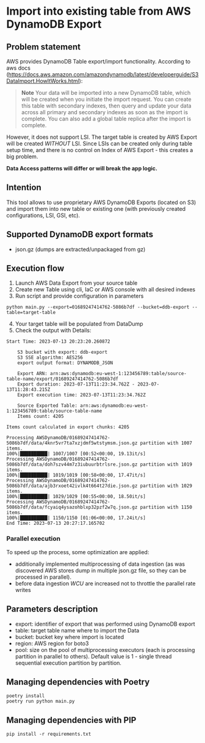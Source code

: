 # Import into existing table from AWS DynamoDB Export

## Problem statement

AWS provides DynamoDB Table export/import functionality.
According to aws docs (https://docs.aws.amazon.com/amazondynamodb/latest/developerguide/S3DataImport.HowItWorks.html):

> **Note**
> Your data will be imported into a new DynamoDB table, which will be created when you initiate the import request. You can create this table with secondary indexes, then query and update your data across all primary and secondary indexes as soon as the import is complete. You can also add a global table replica after the import is complete.

However, it does not support LSI. The target table is created by AWS Export will be created *WITHOUT* LSI. 
Since LSIs can be created only during table setup time, and there is no control on Index of AWS Export - this creates a big problem.

**Data Access patterns will differ or will break the app logic.**

## Intention

This tool allows to use proprietary AWS DynamoDB Exports (located on S3) and import them into new table or existing one (with previously created configurations, LSI, GSI, etc).

## Supported DynamoDB export formats

- json.gz (dumps are extracted/unpackaged from gz)

## Execution flow

1. Launch AWS Data Export from your source table
2. Create new Table using cli, IaC or AWS console with all desired indexes
3. Run script and provide configuration in parameters
```shell
python main.py --export=01689247414762-5086b7df --bucket=ddb-export --table=target-table
```
4. Your target table will be populated from DataDump
5. Check the output with Details:

```shell
Start Time: 2023-07-13 20:23:20.260872

    S3 bucket with export: ddb-export
    S3 SSE algorithm: AES256
    export output format: DYNAMODB_JSON
    
    Export ARN: arn:aws:dynamodb:eu-west-1:123456789:table/source-table-name/export/01689247414762-5086b7df
    Export duration: 2023-07-13T11:23:34.762Z - 2023-07-13T11:28:43.215Z
    Export execution time: 2023-07-13T11:23:34.762Z
    
    Source Exported Table: arn:aws:dynamodb:eu-west-1:123456789:table/source-table-name
    Items count: 4205
    
Items count calculated in export chunks: 4205

Processing AWSDynamoDB/01689247414762-5086b7df/data/4knr5vr7ta7xzjdmf5wtstymsm.json.gz partition with 1007 items.
100%|██████████| 1007/1007 [00:52<00:00, 19.13it/s]
Processing AWSDynamoDB/01689247414762-5086b7df/data/doh7szv44m7z3iubuurbtrlsre.json.gz partition with 1019 items.
100%|██████████| 1019/1019 [00:58<00:00, 17.47it/s]
Processing AWSDynamoDB/01689247414762-5086b7df/data/ajb3rxoet42ivlk4t664t27die.json.gz partition with 1029 items.
100%|██████████| 1029/1029 [00:55<00:00, 18.50it/s]
Processing AWSDynamoDB/01689247414762-5086b7df/data/fcyaiq4ysazohblxp32pzf2w7q.json.gz partition with 1150 items.
100%|██████████| 1150/1150 [01:06<00:00, 17.24it/s]
End Time: 2023-07-13 20:27:17.165702
```

### Parallel execution
To speed up the process, some optimization are applied:
- additionally implemented multiprocessing of data ingestion (as was discovered AWS stores dump in multiple json.gz file, so they can be processed in parallel).
- before data ingestion *WCU* are increased not to throttle the parallel rate writes

## Parameters description

- export: identifier of export that was performed using DynamoDB export
- table: target table name where to import the Data
- bucket: bucket key where import is located
- region: AWS region for boto3
- pool: size on the pool of multiprocessing executors (each is processing partition in parallel to others). Default value is 1 - single thread sequential execution partition by partition. 

## Managing dependencies with Poetry

```shell
poetry install
poetry run python main.py             
```

## Managing dependencies with PIP

```shell
pip install -r requirements.txt
```
